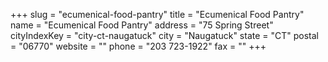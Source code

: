 +++
slug = "ecumenical-food-pantry"
title = "Ecumenical Food Pantry"
name = "Ecumenical Food Pantry"
address = "75 Spring Street"
cityIndexKey = "city-ct-naugatuck"
city = "Naugatuck"
state = "CT"
postal = "06770"
website = ""
phone = "203 723-1922"
fax = ""
+++
